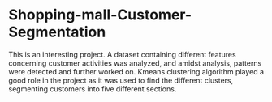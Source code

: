 # Shopping-mall-Customer-Segmentation
This is an interesting project. A dataset containing different features concerning customer activities was analyzed, and amidst analysis, patterns were detected and further worked on. Kmeans clustering algorithm played a good role in the project as it was used to find the different clusters, segmenting customers into five different sections. 
